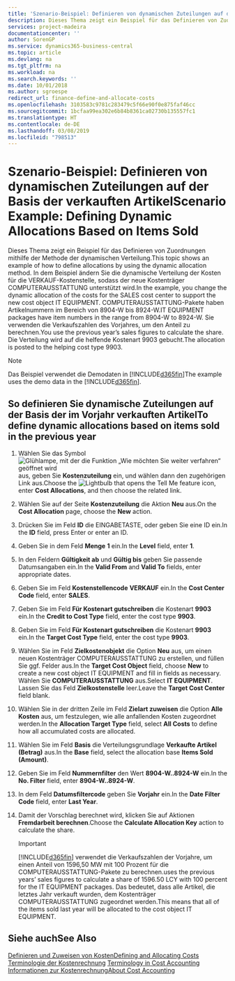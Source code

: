 ```yaml
---
title: 'Szenario-Beispiel: Definieren von dynamischen Zuteilungen auf der Basis der verkauften Artikel | Microsoft Docs'
description: Dieses Thema zeigt ein Beispiel für das Definieren von Zuordnungen mithilfe der Methode der dynamischen Verteilung.
services: project-madeira
documentationcenter: ''
author: SorenGP
ms.service: dynamics365-business-central
ms.topic: article
ms.devlang: na
ms.tgt_pltfrm: na
ms.workload: na
ms.search.keywords: ''
ms.date: 10/01/2018
ms.author: sgroespe
redirect_url: finance-define-and-allocate-costs
ms.openlocfilehash: 3103583c9781c283479c5f66e90f0e875faf46cc
ms.sourcegitcommit: 1bcfaa99ea302e6b84b8361ca02730b135557fc1
ms.translationtype: HT
ms.contentlocale: de-DE
ms.lasthandoff: 03/08/2019
ms.locfileid: "798513"
---
```

# <a name="scenario-example-defining-dynamic-allocations-based-on-items-sold"></a><span data-ttu-id="cf9ad-103">Szenario-Beispiel: Definieren von dynamischen Zuteilungen auf der Basis der verkauften Artikel</span><span class="sxs-lookup"><span data-stu-id="cf9ad-103">Scenario Example: Defining Dynamic Allocations Based on Items Sold</span></span>
<span data-ttu-id="cf9ad-104">Dieses Thema zeigt ein Beispiel für das Definieren von Zuordnungen mithilfe der Methode der dynamischen Verteilung.</span><span class="sxs-lookup"><span data-stu-id="cf9ad-104">This topic shows an example of how to define allocations by using the dynamic allocation method.</span></span> <span data-ttu-id="cf9ad-105">In dem Beispiel ändern Sie die dynamische Verteilung der Kosten für die VERKAUF-Kostenstelle, sodass der neue Kostenträger COMPUTERAUSSTATTUNG unterstützt wird.</span><span class="sxs-lookup"><span data-stu-id="cf9ad-105">In the example, you change the dynamic allocation of the costs for the SALES cost center to support the new cost object IT EQUIPMENT.</span></span> <span data-ttu-id="cf9ad-106">COMPUTERAUSSTATTUNG-Pakete haben Artikelnummern im Bereich von 8904-W bis 8924-W.</span><span class="sxs-lookup"><span data-stu-id="cf9ad-106">IT EQUIPMENT packages have item numbers in the range from 8904-W to 8924-W.</span></span> <span data-ttu-id="cf9ad-107">Sie verwenden die Verkaufszahlen des Vorjahres, um den Anteil zu berechnen.</span><span class="sxs-lookup"><span data-stu-id="cf9ad-107">You use the previous year’s sales figures to calculate the share.</span></span> <span data-ttu-id="cf9ad-108">Die Verteilung wird auf die helfende Kostenart 9903 gebucht.</span><span class="sxs-lookup"><span data-stu-id="cf9ad-108">The allocation is posted to the helping cost type 9903.</span></span>  

> [!NOTE]  
>  <span data-ttu-id="cf9ad-109">Das Beispiel verwendet die Demodaten in [!INCLUDE[d365fin](includes/d365fin_md.md)]</span><span class="sxs-lookup"><span data-stu-id="cf9ad-109">The example uses the demo data in the [!INCLUDE[d365fin](includes/d365fin_md.md)].</span></span>  

## <a name="to-define-dynamic-allocations-based-on-items-sold-in-the-previous-year"></a><span data-ttu-id="cf9ad-110">So definieren Sie dynamische Zuteilungen auf der Basis der im Vorjahr verkauften Artikel</span><span class="sxs-lookup"><span data-stu-id="cf9ad-110">To define dynamic allocations based on items sold in the previous year</span></span>  

1.  <span data-ttu-id="cf9ad-111">Wählen Sie das Symbol ![Glühlampe, mit der die Funktion „Wie möchten Sie weiter verfahren“ geöffnet wird](media/ui-search/search_small.png "Wie möchten Sie weiter verfahren?") aus, geben Sie **Kostenzuteilung** ein, und wählen dann den zugehörigen Link aus.</span><span class="sxs-lookup"><span data-stu-id="cf9ad-111">Choose the ![Lightbulb that opens the Tell Me feature](media/ui-search/search_small.png "Tell me what you want to do") icon, enter **Cost Allocations**, and then choose the related link.</span></span>  
2.  <span data-ttu-id="cf9ad-112">Wählen Sie auf der Seite **Kostenzuteilung** die Aktion **Neu** aus.</span><span class="sxs-lookup"><span data-stu-id="cf9ad-112">On the **Cost Allocation** page, choose the **New** action.</span></span>  
3.  <span data-ttu-id="cf9ad-113">Drücken Sie im Feld **ID** die EINGABETASTE, oder geben Sie eine ID ein.</span><span class="sxs-lookup"><span data-stu-id="cf9ad-113">In the **ID** field, press Enter or enter an ID.</span></span>  
4.  <span data-ttu-id="cf9ad-114">Geben Sie in dem Feld **Menge** **1** ein.</span><span class="sxs-lookup"><span data-stu-id="cf9ad-114">In the **Level** field, enter **1**.</span></span>  
5.  <span data-ttu-id="cf9ad-115">In den Feldern **Gültigkeit ab** und **Gültig bis** geben Sie passende Datumsangaben ein.</span><span class="sxs-lookup"><span data-stu-id="cf9ad-115">In the **Valid From** and **Valid To** fields, enter appropriate dates.</span></span>  
6.  <span data-ttu-id="cf9ad-116">Geben Sie im Feld **Kostenstellencode** **VERKAUF** ein.</span><span class="sxs-lookup"><span data-stu-id="cf9ad-116">In the **Cost Center Code** field, enter **SALES**.</span></span>  
7.  <span data-ttu-id="cf9ad-117">Geben Sie im Feld **Für Kostenart gutschreiben** die Kostenart **9903** ein.</span><span class="sxs-lookup"><span data-stu-id="cf9ad-117">In the **Credit to Cost Type** field, enter the cost type **9903**.</span></span>  
8.  <span data-ttu-id="cf9ad-118">Geben Sie im Feld **Für Kostenart gutschreiben** die Kostenart **9903** ein.</span><span class="sxs-lookup"><span data-stu-id="cf9ad-118">In the **Target Cost Type** field, enter the cost type **9903**.</span></span>  
9. <span data-ttu-id="cf9ad-119">Wählen Sie im Feld **Zielkostenobjekt** die Option **Neu** aus, um einen neuen Kostenträger COMPUTERAUSSTATTUNG zu erstellen, und füllen Sie ggf. Felder aus.</span><span class="sxs-lookup"><span data-stu-id="cf9ad-119">In the **Target Cost Object** field, choose **New** to create a new cost object IT EQUIPMENT and fill in fields as necessary.</span></span> <span data-ttu-id="cf9ad-120">Wählen Sie **COMPUTERAUSSTATTUNG** aus.</span><span class="sxs-lookup"><span data-stu-id="cf9ad-120">Select **IT EQUIPMENT**.</span></span> <span data-ttu-id="cf9ad-121">Lassen Sie das Feld **Zielkostenstelle** leer.</span><span class="sxs-lookup"><span data-stu-id="cf9ad-121">Leave the **Target Cost Center** field blank.</span></span>  
10. <span data-ttu-id="cf9ad-122">Wählen Sie in der dritten Zeile im Feld **Zielart zuweisen** die Option **Alle Kosten** aus, um festzulegen, wie alle anfallenden Kosten zugeordnet werden.</span><span class="sxs-lookup"><span data-stu-id="cf9ad-122">In the **Allocation Target Type** field, select **All Costs** to define how all accumulated costs are allocated.</span></span>  
11. <span data-ttu-id="cf9ad-123">Wählen Sie im Feld **Basis** die Verteilungsgrundlage **Verkaufte Artikel (Betrag)** aus.</span><span class="sxs-lookup"><span data-stu-id="cf9ad-123">In the **Base** field, select the allocation base **Items Sold (Amount)**.</span></span>  
12. <span data-ttu-id="cf9ad-124">Geben Sie im Feld **Nummernfilter** den Wert **8904-W..8924-W** ein.</span><span class="sxs-lookup"><span data-stu-id="cf9ad-124">In the **No. Filter** field, enter **8904-W..8924-W**.</span></span>  
13. <span data-ttu-id="cf9ad-125">In dem Feld **Datumsfiltercode** geben Sie **Vorjahr** ein.</span><span class="sxs-lookup"><span data-stu-id="cf9ad-125">In the **Date Filter Code** field, enter **Last Year**.</span></span>  
14. <span data-ttu-id="cf9ad-126">Damit der Vorschlag berechnet wird, klicken Sie auf Aktionen **Fremdarbeit berechnen**.</span><span class="sxs-lookup"><span data-stu-id="cf9ad-126">Choose the **Calculate Allocation Key** action to calculate the share.</span></span>  

    > [!IMPORTANT]  
    >  [!INCLUDE[d365fin](includes/d365fin_md.md)] <span data-ttu-id="cf9ad-127">verwendet die Verkaufszahlen der Vorjahre, um einen Anteil von 1596,50 MW mit 100 Prozent für die COMPUTERAUSSTATTUNG-Pakete zu berechnen.</span><span class="sxs-lookup"><span data-stu-id="cf9ad-127">uses the previous years’ sales figures to calculate a share of 1596.50 LCY with 100 percent for the IT EQUIPMENT packages.</span></span> <span data-ttu-id="cf9ad-128">Das bedeutet, dass alle Artikel, die letztes Jahr verkauft wurden, dem Kostenträger COMPUTERAUSSTATTUNG zugeordnet werden.</span><span class="sxs-lookup"><span data-stu-id="cf9ad-128">This means that all of the items sold last year will be allocated to the cost object IT EQUIPMENT.</span></span>  

## <a name="see-also"></a><span data-ttu-id="cf9ad-129">Siehe auch</span><span class="sxs-lookup"><span data-stu-id="cf9ad-129">See Also</span></span>  
[<span data-ttu-id="cf9ad-130">Definieren und Zuweisen von Kosten</span><span class="sxs-lookup"><span data-stu-id="cf9ad-130">Defining and Allocating Costs</span></span>](finance-define-and-allocate-costs.md)  
<span data-ttu-id="cf9ad-131">[Terminologie der Kostenrechnung](finance-terminology-in-cost-accounting.md) </span><span class="sxs-lookup"><span data-stu-id="cf9ad-131">[Terminology in Cost Accounting](finance-terminology-in-cost-accounting.md) </span></span>  
[<span data-ttu-id="cf9ad-132">Informationen zur Kostenrechnung</span><span class="sxs-lookup"><span data-stu-id="cf9ad-132">About Cost Accounting</span></span>](finance-about-cost-accounting.md)
